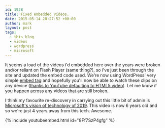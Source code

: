 ```yaml
---
id: 1928
title: Fixed embedded videos.
date: 2015-05-14 20:27:52 +00:00
author: mark
layout: post
tags:
  - this blog
  - videos
  - wordpress
  - microsoft
---
```

It seems a load of the videos i'd embedded here over the years were broken and/or reliant on Flash Player (same thing?), so i've just been through the site and updated the embed code used. We're now using WordPress' very simple [embed tag](http://codex.wordpress.org/Embeds) and hopefully you'll now be able to watch these clips on any device ([thanks to YouTube defaulting to HTML5 video](http://youtube-eng.blogspot.jp/2015/01/youtube-now-defaults-to-html5_27.html)). Let me know if you happen across any videos that are still broken.

I think my favourite re-discovery in carrying out this little bit of admin is [Microsoft's vision of technology of 2019](http://www.sallonoroff.co.uk/blog/2009/03/ten-years-time/). This video is now 6 years old and so we're just 4 years away from this tech. Awesome.

{% include youtubeembed.html id="8Ff7SzP4gfg" %}
